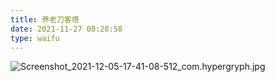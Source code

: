 ```yaml
---
title: 养老刀客塔
date: 2021-11-27 00:28:58
type: waifu
---
```


![Screenshot_2021-12-05-17-41-08-512_com.hypergryph.jpg](http://tva1.sinaimg.cn/large/005Q1GhGly1gx33ir1ajhj31uo0u0duh.jpg)
